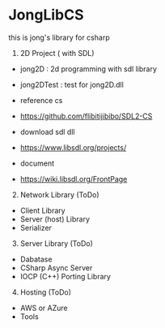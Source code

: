 # JongLibCS
this is jong's library for csharp

1. 2D Project ( with SDL)
- jong2D : 2d programming with sdl library

- jong2DTest : test for jong2D.dll

- reference cs
- https://github.com/flibitijibibo/SDL2-CS

- download sdl dll
- https://www.libsdl.org/projects/

- document
- https://wiki.libsdl.org/FrontPage

2. Network Library (ToDo)
- Client Library
- Server (host) Library
- Serializer

3. Server Library (ToDo) 
- Dabatase
- CSharp Async Server
- IOCP (C++) Porting Library

4. Hosting (ToDo)
- AWS or AZure
- Tools
